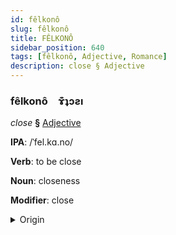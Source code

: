 ```yaml
---
id: fêlkonô
slug: fêlkonô
title: FÊLKONÔ
sidebar_position: 640
tags: [fêlkonô, Adjective, Romance]
description: close § Adjective
---
```


### fêlkonô&emsp;<span kind="abugida">ɤ͊ʇɔƨı</span>

*close* **§** [Adjective](../../tags/Adjective)

**IPA**: /ˈfel.kɑ.no/

**Verb**: to be close

**Noun**: closeness

**Modifier**: close

<details>
    <summary>Origin</summary>
    Spanish cercano [θeɾˈka.no]<br/>
    <em>Romance Language Family</em>
</details>